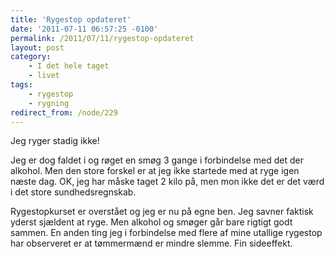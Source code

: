 ```yaml
---
title: 'Rygestop opdateret'
date: '2011-07-11 06:57:25 -0100'
permalink: /2011/07/11/rygestop-opdateret
layout: post
category:
    - I det hele taget
    - livet
tags:
    - rygestop
    - rygning
redirect_from: /node/229
---
```

Jeg ryger stadig ikke!

Jeg er dog faldet i og røget en smøg 3 gange i forbindelse med det der alkohol. Men den store forskel er at jeg ikke startede med at ryge igen næste dag. OK, jeg har måske taget 2 kilo på, men mon ikke det er det værd i det store sundhedsregnskab.

Rygestopkurset er overstået og jeg er nu på egne ben. Jeg savner faktisk yderst sjældent at ryge. Men alkohol og smøger går bare rigtigt godt sammen. En anden ting jeg i forbindelse med flere af mine utallige rygestop har observeret er at tømmermænd er mindre slemme. Fin sideeffekt.
